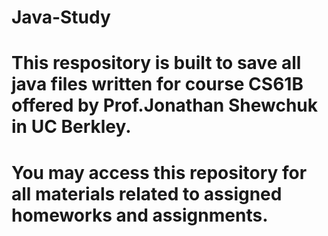 # Java-Study
# This respository is built to save all java files written for course CS61B offered by Prof.Jonathan Shewchuk in UC Berkley.
# You may access this repository for all materials related to assigned homeworks and assignments. 
